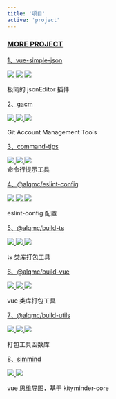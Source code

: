 ```yaml
---
title: '项目'
active: 'project'
---
```


### [MORE PROJECT](https://github.com/alqmc?tab=repositories)

<div class='project-item'>

[1、vue-simple-json](https://github.com/alqmc/command-tips)

<a href="https://www.npmjs.org/package/vue-simple-json">
<img src="https://img.shields.io/npm/v/vue-simple-json.svg">
</a>
<a href="https://npmcharts.com/compare/vue-simple-json?minimal=true">
<img src="https://img.shields.io/npm/dm/vue-simple-json.svg?color=357C3C">
</a>
<a href="https://npmcharts.com/compare/vue-simple-json?minimal=true">
<img src="https://img.shields.io/npm/l/vue-simple-json.svg?color=blue">
</a>
</div>

极简的 jsonEditor 插件

<div class='project-item'>

[2、gacm](https://github.com/alqmc/gacm)

<a href="https://www.npmjs.org/package/gacm">
<img src="https://img.shields.io/npm/v/gacm.svg">
</a>
<a href="https://npmcharts.com/compare/gacm?minimal=true">
<img src="https://img.shields.io/npm/dm/gacm.svg?color=357C3C">
</a>
<a href="https://npmcharts.com/compare/gacm?minimal=true">
<img src="https://img.shields.io/npm/l/gacm.svg?color=blue">
</a>
</div>

Git Account Management Tools

<div class='project-item'>

[3、command-tips](https://github.com/alqmc/command-tips)

<a href="https://www.npmjs.org/package/command-tips ">
<img src="https://img.shields.io/npm/v/command-tips.svg">
</a>
<a href="https://npmcharts.com/compare/command-tips?minimal=true">
<img src="https://img.shields.io/npm/dm/command-tips.svg?color=357C3C">
</a>
<a href="https://npmcharts.com/compare/command-tips?minimal=true">
<img src="https://img.shields.io/npm/l/command-tips.svg?color=blue">
</a>
</div>
命令行提示工具

<div class='project-item'>

[4、@alqmc/eslint-config](https://github.com/alqmc/@alqmc/eslint-config)

<a href="https://www.npmjs.org/package/@alqmc/eslint-config ">
<img src="https://img.shields.io/npm/v/@alqmc/eslint-config.svg">
</a>
<a href="https://npmcharts.com/compare/@alqmc/eslint-config?minimal=true">
<img src="https://img.shields.io/npm/dm/@alqmc/eslint-config.svg?color=357C3C">
</a>
<a href="https://npmcharts.com/compare/@alqmc/eslint-config?minimal=true">
<img src="https://img.shields.io/npm/l/@alqmc/eslint-config.svg?color=blue">
</a>
</div>

eslint-config 配置

<div class='project-item'>

[5、@alqmc/build-ts](https://github.com/alqmc/@alqmc/build-ts)

<a href="https://www.npmjs.org/package/@alqmc/build-ts ">
<img src="https://img.shields.io/npm/v/@alqmc/build-ts.svg">
</a>
<a href="https://npmcharts.com/compare/@alqmc/build-ts?minimal=true">
<img src="https://img.shields.io/npm/dm/@alqmc/build-ts.svg?color=357C3C">
</a>
<a href="https://npmcharts.com/compare/@alqmc/build-ts?minimal=true">
<img src="https://img.shields.io/npm/l/@alqmc/build-ts.svg?color=blue">
</a>
</div>

ts 类库打包工具

<div class='project-item'>

[6、@alqmc/build-vue](https://github.com/alqmc/@alqmc/@alqmc/build-vue)

<a href="https://www.npmjs.org/package/@alqmc/build-vue ">
<img src="https://img.shields.io/npm/v/@alqmc/build-vue.svg">
</a>
<a href="https://npmcharts.com/compare/@alqmc/build-vue?minimal=true">
<img src="https://img.shields.io/npm/dm/@alqmc/build-vue.svg?color=357C3C">
</a>
<a href="https://npmcharts.com/compare/@alqmc/build-vue?minimal=true">
<img src="https://img.shields.io/npm/l/@alqmc/build-vue.svg?color=blue">
</a>
</div>

vue 类库打包工具

<div class='project-item'>

[7、@alqmc/build-utils](https://github.com/alqmc/@alqmc/@alqmc/build-utils)

<a href="https://www.npmjs.org/package/@alqmc/build-utils ">
<img src="https://img.shields.io/npm/v/@alqmc/build-utils.svg">
</a>
<a href="https://npmcharts.com/compare/@alqmc/build-utils?minimal=true">
<img src="https://img.shields.io/npm/dm/@alqmc/build-utils.svg?color=357C3C">
</a>
<a href="https://npmcharts.com/compare/@alqmc/build-utils?minimal=true">
<img src="https://img.shields.io/npm/l/@alqmc/build-utils.svg?color=blue">
</a>
</div>

打包工具函数库

<div class='project-item'>

[8、simmind](https://github.com/alqmc/simmind)

<a href="https://www.npmjs.org/package/simmind ">
<img src="https://img.shields.io/npm/v/simmind.svg">
</a>
<a href="https://npmcharts.com/compare/simmind?minimal=true">
<img src="https://img.shields.io/npm/dm/simmind.svg?color=357C3C">
</a>
<!-- <a href="https://npmcharts.com/compare/simmind?minimal=true">
<img src="https://img.shields.io/npm/l/simmind.svg?color=blue">
</a> -->
</div>

vue 思维导图，基于 kityminder-core

